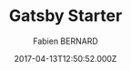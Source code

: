 ---
title: Gatsby Starter
github: https://github.com/fabien0102/gatsby-starter
demo: https://fabien0102-gatsby-starter.netlify.app/
author: Fabien BERNARD
ssg:
  - Gatsby
cms:
  - Markdown
date: 2017-04-13T12:50:52.000Z
description: Gatsby 2.0 starter with typescript and many cools dev tools
draft: true
publish_date: '2017-04-13T12:50:52Z'
update_date: '2022-02-28T08:54:57Z'
github_star: 389
github_fork: 107
---